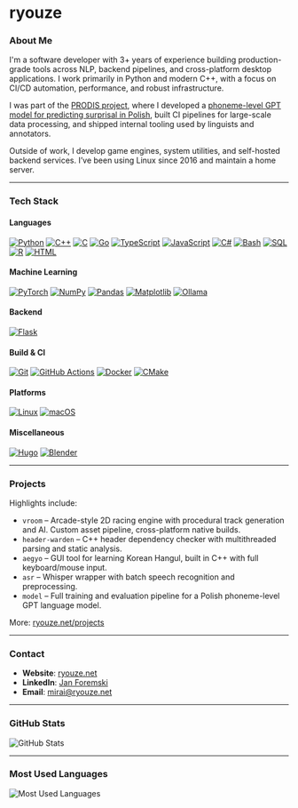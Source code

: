 # ryouze

### About Me

I'm a software developer with 3+ years of experience building production-grade tools across NLP, backend pipelines, and cross-platform desktop applications. I work primarily in Python and modern C++, with a focus on CI/CD automation, performance, and robust infrastructure.

I was part of the [PRODIS project](https://prodis-opus19.github.io), where I developed a [phoneme-level GPT model for predicting surprisal in Polish](https://arxiv.org/abs/2404.10112), built CI pipelines for large-scale data processing, and shipped internal tooling used by linguists and annotators.

Outside of work, I develop game engines, system utilities, and self-hosted backend services. I’ve been using Linux since 2016 and maintain a home server.

---

### Tech Stack

#### Languages
[![Python](https://img.shields.io/badge/Python-3776AB?logo=python&logoColor=fff)](#)
[![C++](https://img.shields.io/badge/C++-%2300599C.svg?logo=c%2B%2B&logoColor=white)](#)
[![C](https://img.shields.io/badge/C-00599C?logo=c&logoColor=white)](#)
[![Go](https://img.shields.io/badge/Go-%2300ADD8.svg?&logo=go&logoColor=white)](#)
[![TypeScript](https://img.shields.io/badge/TypeScript-3178C6?logo=typescript&logoColor=fff)](#)
[![JavaScript](https://img.shields.io/badge/JavaScript-F7DF1E?logo=javascript&logoColor=000)](#)
[![C#](https://custom-icon-badges.demolab.com/badge/C%23-%23239120.svg?logo=cshrp&logoColor=white)](#)
[![Bash](https://img.shields.io/badge/Bash-4EAA25?logo=gnubash&logoColor=fff)](#)
[![SQL](https://img.shields.io/badge/SQL-4479A1?style=flat&logo=sqlite&logoColor=white)](#)
[![R](https://img.shields.io/badge/R-%23276DC3.svg?logo=r&logoColor=white)](#)
[![HTML](https://img.shields.io/badge/HTML-%23E34F26.svg?logo=html5&logoColor=white)](#)

#### Machine Learning
[![PyTorch](https://img.shields.io/badge/PyTorch-ee4c2c?logo=pytorch&logoColor=white)](#)
[![NumPy](https://img.shields.io/badge/NumPy-4DABCF?logo=numpy&logoColor=fff)](#)
[![Pandas](https://img.shields.io/badge/Pandas-150458?logo=pandas&logoColor=fff)](#)
[![Matplotlib](https://custom-icon-badges.demolab.com/badge/Matplotlib-71D291?logo=matplotlib&logoColor=fff)](#)
[![Ollama](https://img.shields.io/badge/Ollama-fff?logo=ollama&logoColor=000)](#)

#### Backend
[![Flask](https://img.shields.io/badge/Flask-000?logo=flask&logoColor=fff)](#)

#### Build & CI
[![Git](https://img.shields.io/badge/Git-F05032?logo=git&logoColor=fff)](#)
[![GitHub Actions](https://img.shields.io/badge/GitHub_Actions-2088FF?logo=github-actions&logoColor=white)](#)
[![Docker](https://img.shields.io/badge/Docker-2496ED?logo=docker&logoColor=fff)](#)
[![CMake](https://img.shields.io/badge/CMake-064F8C?logo=cmake&logoColor=white)](#)

#### Platforms
[![Linux](https://img.shields.io/badge/Linux-FCC624?logo=linux&logoColor=black)](#)
[![macOS](https://img.shields.io/badge/macOS-000000?logo=apple&logoColor=F0F0F0)](#)

#### Miscellaneous
[![Hugo](https://img.shields.io/badge/Hugo-FF4088?logo=hugo&logoColor=fff)](#)
[![Blender](https://img.shields.io/badge/Blender-%23F5792A.svg?logo=blender&logoColor=white)](#)

---

### Projects

Highlights include:

- `vroom` – Arcade-style 2D racing engine with procedural track generation and AI. Custom asset pipeline, cross-platform native builds.
- `header-warden` – C++ header dependency checker with multithreaded parsing and static analysis.
- `aegyo` – GUI tool for learning Korean Hangul, built in C++ with full keyboard/mouse input.
- `asr` – Whisper wrapper with batch speech recognition and preprocessing.
- `model` – Full training and evaluation pipeline for a Polish phoneme-level GPT language model.

More: [ryouze.net/projects](https://ryouze.net/projects)

---

### Contact

- **Website**: [ryouze.net](https://ryouze.net)
- **LinkedIn**: [Jan Foremski](https://www.linkedin.com/in/jan-foremski-ab60122b8)
- **Email**: [mirai@ryouze.net](mailto:mirai@ryouze.net)

---

### GitHub Stats

![GitHub Stats](https://github-readme-stats.vercel.app/api?username=ryouze&show_icons=true&theme=github_dark&count_private=true&hide=contribs&include_all_commits=true&hide_rank=true&show=prs,issues,stars)

---

### Most Used Languages

![Most Used Languages](https://github-readme-stats.vercel.app/api/top-langs/?username=ryouze&layout=compact&theme=github_dark&hide=cmake,css)
